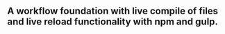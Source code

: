 ## A workflow foundation with live compile of files and live reload functionality with npm and gulp. 

